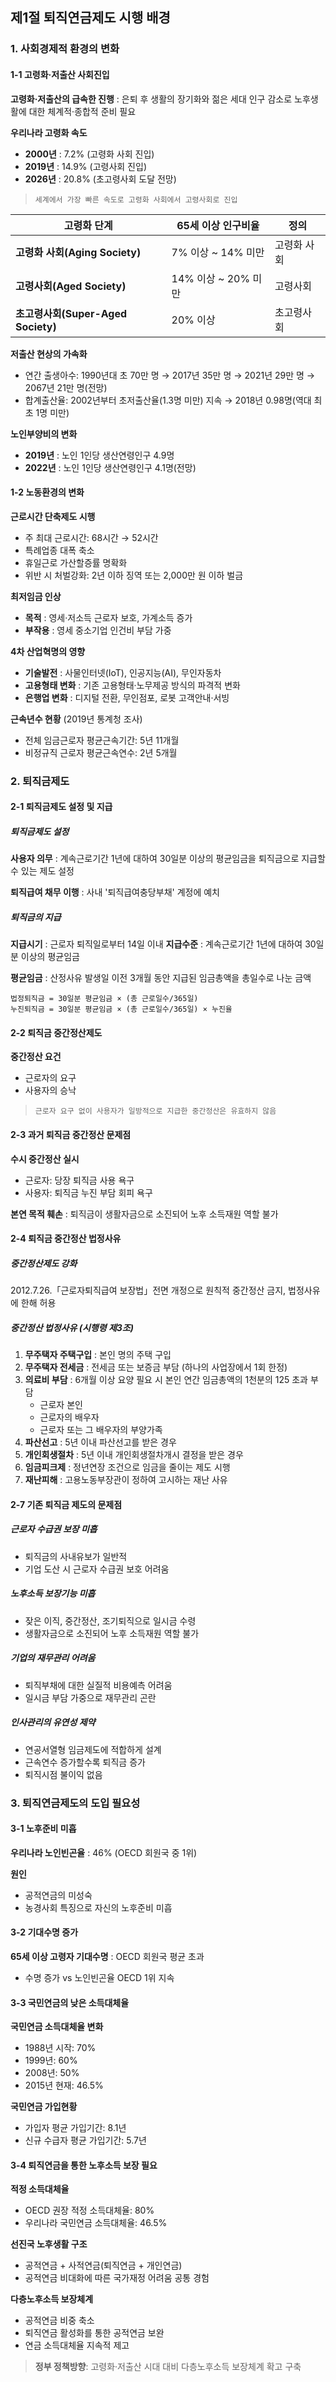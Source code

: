 ## 제1절 퇴직연금제도 시행 배경

### 1. 사회경제적 환경의 변화

#### 1-1 고령화·저출산 사회진입

**고령화·저출산의 급속한 진행** : 은퇴 후 생활의 장기화와 젊은 세대 인구 감소로 노후생활에 대한 체계적·종합적 준비 필요

**우리나라 고령화 속도**
- **2000년** : 7.2% (고령화 사회 진입)
- **2019년** : 14.9% (고령사회 진입)
- **2026년** : 20.8% (초고령사회 도달 전망)

> `세계에서 가장 빠른 속도로 고령화 사회에서 고령사회로 진입`

| 고령화 단계 | 65세 이상 인구비율 | 정의 |
|-------------|-------------------|------|
| **고령화 사회(Aging Society)** | 7% 이상 ~ 14% 미만 | 고령화 사회 |
| **고령사회(Aged Society)** | 14% 이상 ~ 20% 미만 | 고령사회 |
| **초고령사회(Super-Aged Society)** | 20% 이상 | 초고령사회 |

**저출산 현상의 가속화**
- 연간 출생아수: 1990년대 초 70만 명 → 2017년 35만 명 → 2021년 29만 명 → 2067년 21만 명(전망)
- 합계출산율: 2002년부터 초저출산율(1.3명 미만) 지속 → 2018년 0.98명(역대 최초 1명 미만)

**노인부양비의 변화**
- **2019년** : 노인 1인당 생산연령인구 4.9명
- **2022년** : 노인 1인당 생산연령인구 4.1명(전망)

#### 1-2 노동환경의 변화

**근로시간 단축제도 시행**
- 주 최대 근로시간: 68시간 → 52시간
- 특례업종 대폭 축소
- 휴일근로 가산할증률 명확화
- 위반 시 처벌강화: 2년 이하 징역 또는 2,000만 원 이하 벌금

**최저임금 인상**
- **목적** : 영세·저소득 근로자 보호, 가계소득 증가
- **부작용** : 영세 중소기업 인건비 부담 가중

**4차 산업혁명의 영향**
- **기술발전** : 사물인터넷(IoT), 인공지능(AI), 무인자동차
- **고용형태 변화** : 기존 고용형태·노무제공 방식의 파격적 변화
- **은행업 변화** : 디지털 전환, 무인점포, 로봇 고객안내·서빙

**근속년수 현황** (2019년 통계청 조사)
- 전체 임금근로자 평균근속기간: 5년 11개월
- 비정규직 근로자 평균근속연수: 2년 5개월

### 2. 퇴직금제도

#### 2-1 퇴직금제도 설정 및 지급

##### 퇴직금제도 설정
**사용자 의무** : 계속근로기간 1년에 대하여 30일분 이상의 평균임금을 퇴직금으로 지급할 수 있는 제도 설정

**퇴직급여 채무 이행** : 사내 '퇴직급여충당부채' 계정에 예치

##### 퇴직금의 지급
**지급시기** : 근로자 퇴직일로부터 14일 이내
**지급수준** : 계속근로기간 1년에 대하여 30일분 이상의 평균임금

**평균임금** : 산정사유 발생일 이전 3개월 동안 지급된 임금총액을 총일수로 나눈 금액

```
법정퇴직금 = 30일분 평균임금 × (총 근로일수/365일)
누진퇴직금 = 30일분 평균임금 × (총 근로일수/365일) × 누진율
```

#### 2-2 퇴직금 중간정산제도

**중간정산 요건**
- 근로자의 요구
- 사용자의 승낙

> `근로자 요구 없이 사용자가 일방적으로 지급한 중간정산은 유효하지 않음`

#### 2-3 과거 퇴직금 중간정산 문제점

**수시 중간정산 실시**
- 근로자: 당장 퇴직금 사용 욕구
- 사용자: 퇴직금 누진 부담 회피 욕구

**본연 목적 훼손** : 퇴직금이 생활자금으로 소진되어 노후 소득재원 역할 불가

#### 2-4 퇴직금 중간정산 법정사유

##### 중간정산제도 강화
2012.7.26.「근로자퇴직급여 보장법」전면 개정으로 원칙적 중간정산 금지, 법정사유에 한해 허용

##### 중간정산 법정사유 (시행령 제3조)
1. **무주택자 주택구입** : 본인 명의 주택 구입
2. **무주택자 전세금** : 전세금 또는 보증금 부담 (하나의 사업장에서 1회 한정)
3. **의료비 부담** : 6개월 이상 요양 필요 시 본인 연간 임금총액의 1천분의 125 초과 부담
   - 근로자 본인
   - 근로자의 배우자
   - 근로자 또는 그 배우자의 부양가족
4. **파산선고** : 5년 이내 파산선고를 받은 경우
5. **개인회생절차** : 5년 이내 개인회생절차개시 결정을 받은 경우
6. **임금피크제** : 정년연장 조건으로 임금을 줄이는 제도 시행
7. **재난피해** : 고용노동부장관이 정하여 고시하는 재난 사유

#### 2-7 기존 퇴직금 제도의 문제점

##### 근로자 수급권 보장 미흡
- 퇴직금의 사내유보가 일반적
- 기업 도산 시 근로자 수급권 보호 어려움

##### 노후소득 보장기능 미흡
- 잦은 이직, 중간정산, 조기퇴직으로 일시금 수령
- 생활자금으로 소진되어 노후 소득재원 역할 불가

##### 기업의 재무관리 어려움
- 퇴직부채에 대한 실질적 비용예측 어려움
- 일시금 부담 가중으로 재무관리 곤란

##### 인사관리의 유연성 제약
- 연공서열형 임금제도에 적합하게 설계
- 근속연수 증가할수록 퇴직금 증가
- 퇴직시점 불이익 없음

### 3. 퇴직연금제도의 도입 필요성

#### 3-1 노후준비 미흡

**우리나라 노인빈곤율** : 46% (OECD 회원국 중 1위)

**원인**
- 공적연금의 미성숙
- 농경사회 특징으로 자신의 노후준비 미흡

#### 3-2 기대수명 증가

**65세 이상 고령자 기대수명** : OECD 회원국 평균 초과
- 수명 증가 vs 노인빈곤율 OECD 1위 지속

#### 3-3 국민연금의 낮은 소득대체율

**국민연금 소득대체율 변화**
- 1988년 시작: 70%
- 1999년: 60%
- 2008년: 50%
- 2015년 현재: 46.5%

**국민연금 가입현황**
- 가입자 평균 가입기간: 8.1년
- 신규 수급자 평균 가입기간: 5.7년

#### 3-4 퇴직연금을 통한 노후소득 보장 필요

**적정 소득대체율**
- OECD 권장 적정 소득대체율: 80%
- 우리나라 국민연금 소득대체율: 46.5%

**선진국 노후생활 구조**
- 공적연금 + 사적연금(퇴직연금 + 개인연금)
- 공적연금 비대화에 따른 국가재정 어려움 공통 경험

**다층노후소득 보장체계**
- 공적연금 비중 축소
- 퇴직연금 활성화를 통한 공적연금 보완
- 연금 소득대체율 지속적 제고

> **정부 정책방향**: 고령화·저출산 시대 대비 다층노후소득 보장체계 확고 구축 